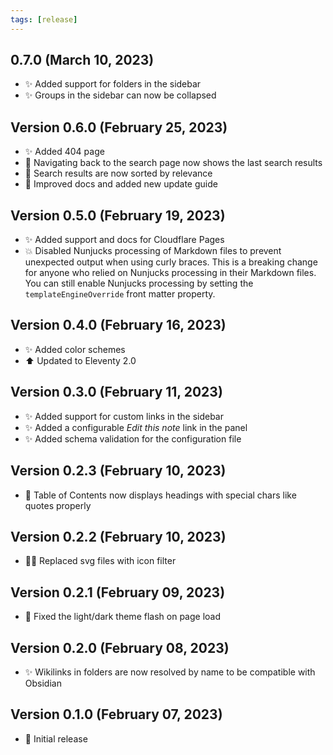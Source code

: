 ```yaml
---
tags: [release]
---
```


<!-- Use emojis from https://gitmoji.dev/ -->

## 0.7.0 (March 10, 2023)

- ✨ Added support for folders in the sidebar
- ✨ Groups in the sidebar can now be collapsed

## Version 0.6.0 (February 25, 2023)

- ✨ Added 404 page
- 🚸 Navigating back to the search page now shows the last search results
- 🐛 Search results are now sorted by relevance
- 📝 Improved docs and added new update guide

## Version 0.5.0 (February 19, 2023)

- ✨ Added support and docs for Cloudflare Pages
- 💥 Disabled Nunjucks processing of Markdown files to prevent unexpected output when using curly braces. This is a breaking change for anyone who relied on Nunjucks processing in their Markdown files. You can still enable Nunjucks processing by setting the `templateEngineOverride` front matter property.

## Version 0.4.0 (February 16, 2023)

- ✨ Added color schemes
- ⬆️ Updated to Eleventy 2.0

## Version 0.3.0 (February 11, 2023)

- ✨ Added support for custom links in the sidebar
- ✨ Added a configurable _Edit this note_ link in the panel
- ✨ Added schema validation for the configuration file

## Version 0.2.3 (February 10, 2023)

- 🐛 Table of Contents now displays headings with special chars like quotes properly

## Version 0.2.2 (February 10, 2023)

- 🧑‍💻 Replaced svg files with icon filter

## Version 0.2.1 (February 09, 2023)

- 🐛 Fixed the light/dark theme flash on page load

## Version 0.2.0 (February 08, 2023)

- ✨ Wikilinks in folders are now resolved by name to be compatible with Obsidian

## Version 0.1.0 (February 07, 2023)

- 🎉 Initial release

